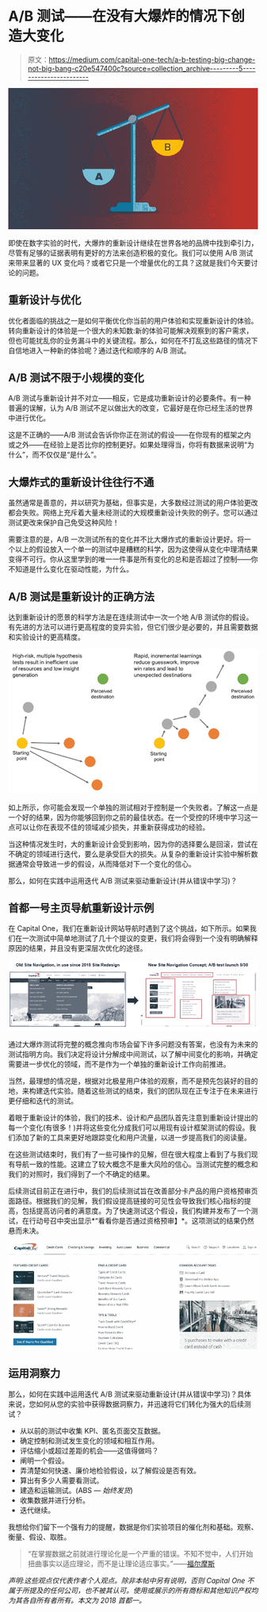 # A/B 测试——在没有大爆炸的情况下创造大变化

> 原文：<https://medium.com/capital-one-tech/a-b-testing-big-change-not-big-bang-c20e547400c?source=collection_archive---------5----------------------->

![](img/19ceabaee88f627ed8cedd15600fe4e4.png)

即使在数字实验的时代，大爆炸的重新设计继续在世界各地的品牌中找到牵引力，尽管有足够的证据表明有更好的方法来创造积极的变化。我们可以使用 A/B 测试来带来显著的 UX 变化吗？或者它只是一个增量优化的工具？这就是我们今天要讨论的问题。

## 重新设计与优化

优化者面临的挑战之一是如何平衡优化你当前的用户体验和实现重新设计的体验。转向重新设计的体验是一个很大的未知数:新的体验可能解决观察到的客户需求，但也可能扰乱你的业务漏斗中的关键流程。那么，如何在不打乱这些路径的情况下自信地进入一种新的体验呢？通过迭代和顺序的 A/B 测试。

## A/B 测试不限于小规模的变化

A/B 测试与重新设计并不对立——相反，它是成功重新设计的必要条件。有一种普遍的误解，认为 A/B 测试不足以做出大的改变，它最好是在你已经生活的世界中进行优化。

这是不正确的——A/B 测试会告诉你你正在测试的假设——在你现有的框架之内或之外——在经验上是否比你的控制更好。如果处理得当，你将有数据来说明“为什么”，而不仅仅是“是什么”。

## 大爆炸式的重新设计往往行不通

虽然通常是善意的，并以研究为基础，但事实是，大多数经过测试的用户体验更改都会失败。网络上充斥着大量未经测试的大规模重新设计失败的例子。您可以通过测试更改来保护自己免受这种风险！

需要注意的是，A/B 一次测试所有的变化并不比大爆炸式的重新设计更好。将一个以上的假设放入一个单一的测试中是糟糕的科学，因为这使得从变化中理清结果变得不可行。你从这里学到的唯一一件事是所有变化的总和是否超过了控制——你不知道是什么变化在驱动性能，为什么。

## A/B 测试是重新设计的正确方法

达到重新设计的愿景的科学方法是在连续测试中一次一个地 A/B 测试你的假设。有先进的方法可以进行更高程度的变异实验，但它们很少是必要的，并且需要数据和实验设计的更高精度。

![](img/c840e9d6f48a6b563f504de5f1f264ce.png)

如上所示，你可能会发现一个单独的测试相对于控制是一个失败者。了解这一点是一个好的结果，因为你能够回到你之前的最佳状态。在一个受控的环境中学习这一点可以让你在表现不佳的领域减少损失，并重新获得成功的经验。

当这种情况发生时，大的重新设计会受到影响，因为你的选择要么是回滚，尝试在不确定的领域进行迭代，要么是承受巨大的损失。从复杂的重新设计实验中解析数据通常会导致进一步的假设，从而降低对下一个变化的信心。

那么，如何在实践中运用迭代 A/B 测试来驱动重新设计(并从错误中学习)？

## 首都一号主页导航重新设计示例

在 Capital One，我们在重新设计网站导航时遇到了这个挑战，如下所示。如果我们在一次测试中简单地测试了几十个提议的变更，我们将会得到一个没有明确解释原因的结果，并且没有更深层次优化的途径。

![](img/cad05a28eafe52fd2105d8c3c993c107.png)

通过大爆炸测试将完整的概念推向市场会留下许多问题没有答案，也没有为未来的测试指明方向。我们决定将设计分解成中间测试，以了解中间变化的影响，并确定需要进一步优化的领域，而不是作为一个单独的重新设计工作向前推进。

当然，最理想的情况是，根据对北极星用户体验的观察，而不是预先包装好的目的地，来构建迭代实验。随着这些测试的结束，我们的团队现在正专注于在未来进行更仔细和迭代的测试。

着眼于重新设计的体验，我们的技术、设计和产品团队首先注意到重新设计提出的每一个变化(有很多！)并将这些变化分成我们可以用现有设计框架测试的假设。我们添加了新的工具来更好地跟踪变化和用户流量，以进一步提高我们的阅读量。

在这些测试结束时，我们有了一些可操作的见解，但在很大程度上看到了与我们现有导航一致的性能。这建立了较大概念不是重大风险的信心。当测试完整的概念和我们的对照时，我们得到了一个不确定的结果。

后续测试目前正在进行中，我们的后续测试旨在改善部分卡产品的用户资格预审页面路径。根据我们的见解，我们假设提高链接的可见性会导致我们核心指标的提高，包括提高访问者的满意度。为了快速测试这个假设，我们构建并发布了一个测试，在行动号召中突出显示*“看看你是否通过资格预审】*。这项测试的结果仍然悬而未决。

![](img/3645003030092938167a6037b62cbe8e.png)

## 运用洞察力

那么，如何在实践中运用迭代 A/B 测试来驱动重新设计(并从错误中学习)？具体来说，您如何从您的实验中获得数据洞察力，并迅速将它们转化为强大的后续测试？

*   从以前的测试中收集 KPI、匿名页面交互数据。
*   确定控制和测试发生变化的领域和相互作用。
*   评估缩小或超过差距的机会——这值得做吗？
*   阐明一个假设。
*   弄清楚如何快速、廉价地检验假设，以了解假设是否有效。
*   算出有多少人需要看测试。
*   建造和运输测试。(ABS — *始终发货*)
*   收集数据并进行分析。
*   迭代继续。

我想给你们留下一个强有力的提醒，数据是你们实验项目的催化剂和基础。观察、衡量、假设、取胜。

> “在掌握数据之前就进行理论化是一个严重的错误。不知不觉中，人们开始扭曲事实以适应理论，而不是让理论适应事实。”——[福尔摩斯](https://en.wikiquote.org/wiki/Sherlock_Holmes)

*声明:这些观点仅代表作者个人观点。除非本帖中另有说明，否则 Capital One 不属于所提及的任何公司，也不被其认可。使用或展示的所有商标和其他知识产权均为其各自所有者所有。本文为 2018 首都一。*